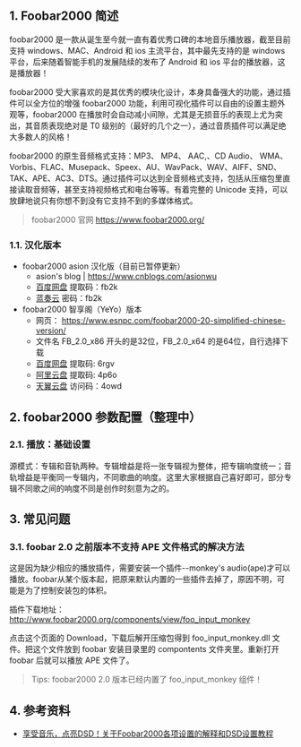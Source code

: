## 1. Foobar2000 简述

foobar2000 是一款从诞生至今就一直有着优秀口碑的本地音乐播放器，截至目前支持 windows、MAC、Android 和 ios 主流平台，其中最先支持的是 windows 平台，后来随着智能手机的发展陆续的发布了 Android 和 ios 平台的播放器，这是播放器！

foobar2000 受大家喜欢的是其优秀的模块化设计，本身具备强大的功能，通过插件可以全方位的增强 foobar2000 功能，利用可视化插件可以自由的设置主题外观等，foobar2000 在播放时会自动减小间隙，尤其是无损音乐的表现上尤为突出，其音质表现绝对是 T0 级别的（最好的几个之一），通过音质插件可以满足绝大多数人的风格！

foobar2000 的原生音频格式支持：MP3、 MP4、 AAC,、CD Audio、 WMA、 Vorbis、FLAC、Musepack、Speex、AU、WavPack、WAV、AIFF、SND、TAK、APE、AC3、DTS。通过插件可以达到全音频格式支持，包括从压缩包里直接读取音频等，甚至支持视频格式和电台等等。有着完整的 Unicode 支持，可以放肆地说只有你想不到没有它支持不到的多媒体格式。

> foobar2000 官网  https://www.foobar2000.org/

### 1.1. 汉化版本

- foobar2000 asion 汉化版（目前已暂停更新）
   - asion's blog | https://www.cnblogs.com/asionwu
   - [百度网盘](https://pan.baidu.com/s/1wVbB24nSlwiHJWzJOagF9g?pwd=fb2k) 提取码：fb2k
   - [蓝奏云](https://wwi.lanzoup.com/b0jitwwf) 密码：fb2k
- foobar2000 智享阁（YeYo）版本
   - 网页： https://www.esnpc.com/foobar2000-20-simplified-chinese-version/
   - 文件名 FB_2.0_x86 开头的是32位，FB_2.0_x64 的是64位，自行选择下载
   - [百度网盘](https://pan.baidu.com/s/1iOPyEPf_pcZDbl3AbWSEYQ) 提取码: 6rgv
   - [阿里云盘](https://www.aliyundrive.com/s/6Ly1isy9bwD) 提取码: 4p6o
   - [天翼云盘](https://cloud.189.cn/web/share?code=mYvAnivuIbIv) 访问码：4owd

## 2. foobar2000 参数配置（整理中）

### 2.1. 播放：基础设置

源模式：专辑和音轨两种。专辑增益是将一张专辑视为整体，把专辑响度统一；音轨增益是平衡同一专辑内，不同歌曲的响度。这里大家根据自己喜好即可，部分专辑不同歌之间的响度不同是创作时刻意为之的。

## 3. 常见问题

### 3.1. foobar 2.0 之前版本不支持 APE 文件格式的解决方法

这是因为缺少相应的播放插件，需要安装一个插件--monkey's audio(ape)才可以播放。foobar从某个版本起，把原来默认内置的一些插件去掉了，原因不明，可能是为了控制安装包的体积。

插件下载地址：http://www.foobar2000.org/components/view/foo_input_monkey

点击这个页面的 Download，下载后解开压缩包得到 foo_input_monkey.dll 文件。把这个文件放到 foobar 安装目录里的 compontents 文件夹里。重新打开 foobar 后就可以播放 APE 文件了。	

> Tips: foobar2000 2.0 版本已经内置了 foo_input_monkey 组件！

## 4. 参考资料

- [享受音乐，点亮DSD！关于Foobar2000各项设置的解释和DSD设置教程](https://www.bilibili.com/read/cv16375348/)

